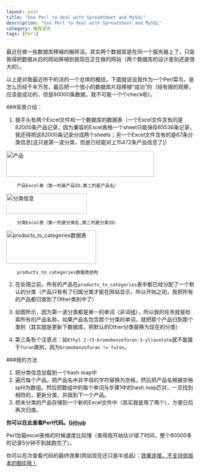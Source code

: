 ```yaml
---
layout: post
title: "Use Perl to deal with Spreadsheet and MySQL"
description: "Use Perl to deal with Spreadsheet and MySQL"
category: 编程语言
tags: [Perl]
---
```

最近在做一些数据库移植的搬砖活。其实两个数据库是在同一个服务器上了，只是我得把数据从旧的网站移植到我现在正在做的网站（两个数据库的设计差别还是很大的）。

以上是对我最近所干的活的一个总体的概括，下面就说说我作为一个Perl菜鸟，是怎么历经千辛万苦，最后把一个很小的数据库片段移植”成功“的（经有限的观察，应该是成功的，但是80000条数据，我不可能一个个check啦）。

###背景介绍：   
    
1. 我手头有两个Excel文件和一个数据库的数据表（一个Excel文件含有的是82000条产品记录，因为兼容的Excel表格一个sheet只能保存65536条记录，我还得把这82000条记录分成两个sheets；另一个Excel文件含有的是67条分类信息[这只是第一波分类，但是已经能对上15472条产品信息了]）       
<img src="http://farm8.staticflickr.com/7423/9095654243_e5b75d7585.jpg" width="395" height="69" alt="产品">    

    	产品Excel表（第一列是产品ID,第二列是产品名）    
<img src="http://farm4.staticflickr.com/3708/9097886286_4442393e09_m.jpg" width="215" height="54" alt="分类信息">

    	分类Excel表（第一列是分类名,第二列是分类ID） 
<img src="http://farm6.staticflickr.com/5521/9095805255_fb69bf471c_m.jpg" width="240" height="88" alt="products_to_categories数据表">   

		products_to_categories数据表结构
 
2. 在处理之前，所有的产品在`products_to_categories`表中都已经分配了一个默认的分类（产品只有有了归属分类才能在网站显示，所以开始之初，我把所有的产品都归类到了Other类别中了）   
 
3. 如图所示，因为第一波分类都是单一的单词（非词组），所以我的任务就是检索所有的产品名称，如果产品名包含那个分类的单词，就把那个产品归到那个类别（其实就是更新下数据库，把默认的Other分类替换为现在的分类）

4. 第三条有个注意点：如`Ethyl 2-(5-bromobenzofuran-3-yl)acetate`就不能属于`furan`类别，因为`bromobenzofuran != furan`。

###我的方法     
1. 把分类信息加载到一个hash map中   
2. 遍历每个产品，把产品名中非字母的字符替换为空格，然后把产品名根据空格split为数组，然后把数组中的每个单词与步骤1中的hash map匹对，一旦找到相符的，更新分类，并跳到下一个产品。   
3. 把未分类的产品存储到一个新的Excel文件中（其实我是用了两个），方便日后再次归类。    

**你可以在此查看Perl代码。[Github](https://github.com/zhouhao/User_Perl_to_Process_Spreadsheet_and_MySQL/)**     


Perl加载excel表格的时候速度比较慢（害得我开始估计错了时间，整个80000多的记录5分钟不到就跑完了）。      

你可以在次查看代码的最终效果(网站现在还只是半成品)：[效果连接，不支持低版本的额IE哦！](http://zen-cart.achemtek.com/index.php?main_page=products_list&cPath=1_25_140_57)
